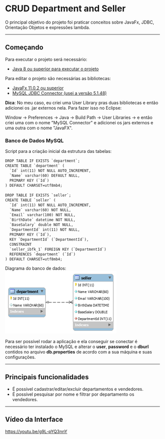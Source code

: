 # CRUD Department and Seller

O principal objetivo do projeto foi praticar conceitos sobre JavaFx, JDBC, Orientação Objetos e expressões lambda.

- - - - 

## Começando ##
Para executar o projeto será necessário:
* [Java 8 ou superior para executar o projeto](https://www.oracle.com/java/technologies/javase-downloads.html)

  
Para editar o projeto são necessárias as bibliotecas:
* [JavaFx 11.0.2 ou superior](https://gluonhq.com/products/javafx/)
* [MySQL JDBC Connector (usei a versão 5.1.48)](https://dev.mysql.com/downloads/connector/j/)

**Dica**: No meu caso, eu criei uma User Library pras duas bibliotecas e então adicionei os .jar externos nela. Para fazer isso no Eclipse:

Window -> Preferences -> Java -> Build Path -> User Libraries -> e então criei uma com o nome "MySQL Connector" e adicionei os jars externos e uma outra com o nome "JavaFX".

### Banco de Dados MySQL ###
Script para a criação inicial da estrutura das tabelas:

```
DROP TABLE IF EXISTS `department`;
CREATE TABLE `department` (
  `Id` int(11) NOT NULL AUTO_INCREMENT,
  `Name` varchar(60) DEFAULT NULL,
  PRIMARY KEY (`Id`)
) DEFAULT CHARSET=utf8mb4;

DROP TABLE IF EXISTS `seller`;
CREATE TABLE `seller` (
  `Id` int(11) NOT NULL AUTO_INCREMENT,
  `Name` varchar(60) NOT NULL,
  `Email` varchar(100) NOT NULL,
  `BirthDate` datetime NOT NULL,
  `BaseSalary` double NOT NULL,
  `DepartmentId` int(11) NOT NULL,
  PRIMARY KEY (`Id`),
  KEY `DepartmentId` (`DepartmentId`),
  CONSTRAINT
  `seller_ibfk_1` FOREIGN KEY (`DepartmentId`)
  REFERENCES `department` (`Id`)
) DEFAULT CHARSET=utf8mb4;
```
Diagrama do banco de dados:
 ![Diagrama banco de dados](img-previews/DBmodel.png)

Para ser possível rodar a aplicação e ela conseguir se conectar é necessário ter instalado o MySQL e alterar o **user**, **password** e o **dburl** contidos no arquivo **db.properties** de acordo com a sua máquina e suas configurações.


- - - - 

## Principais funcionalidades ##

* É possível cadastrar/editar/excluir departamentos e vendedores.
* É possível pesquisar por nome e filtrar por departamento os vendedores.

- - - -
 
 ## Vídeo da Interface ##
 
 https://youtu.be/g9L-pYQ3nnY